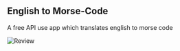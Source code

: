 ## English to Morse-Code
 A free API use app which translates english to morse code

![Review](iew.png)